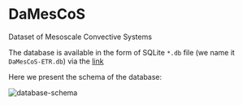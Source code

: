# DaMesCoS
Dataset of Mesoscale Convective Systems

The database is available in the form of SQLite `*.db` file (we name it `DaMesCoS-ETR.db`) via the [link](https://ml4es.ru/links/damescos-etr)



Here we present the schema of the database:

![database-schema](/Volumes/MKSSD/Yandex.Disk.localized/_IFARAS/_MDPI_paper/DaMesCoS/database-schema.png)



